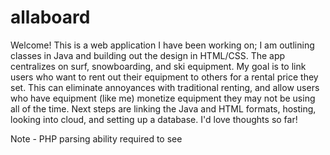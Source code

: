 # allaboard

Welcome! This is a web application I have been working on; I am outlining classes in Java and building out the design in HTML/CSS.
The app centralizes on surf, snowboarding, and ski equipment. My goal is to link users who want to rent out their equipment to others for a rental price they set. This can eliminate annoyances with traditional renting, and allow users who have equipment (like me) monetize equipment they may not be using all of the time. Next steps are linking the Java and HTML formats, hosting, looking into cloud, and setting up a database. I'd love thoughts so far! 

Note - PHP parsing ability required to see 
